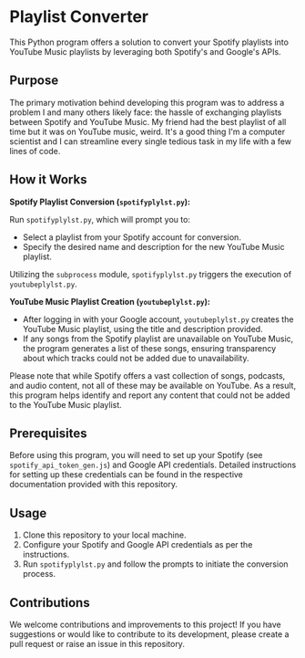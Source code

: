 # **Playlist Converter**

This Python program offers a solution to convert your Spotify playlists into YouTube Music playlists by leveraging both Spotify's and Google's APIs.

## **Purpose**

The primary motivation behind developing this program was to address a problem I and many others likely face: the hassle of exchanging playlists between Spotify and YouTube Music. My friend had the best playlist of all time but it was on YouTube music, weird. It's a good thing I'm a computer scientist and I can streamline every single tedious task in my life with a few lines of code. 

## **How it Works**

**Spotify Playlist Conversion (`spotifyplylst.py`):**

Run `spotifyplylst.py`, which will prompt you to:
- Select a playlist from your Spotify account for conversion.
- Specify the desired name and description for the new YouTube Music playlist.

Utilizing the `subprocess` module, `spotifyplylst.py` triggers the execution of `youtubeplylst.py`.

**YouTube Music Playlist Creation (`youtubeplylst.py`):**

- After logging in with your Google account, `youtubeplylst.py` creates the YouTube Music playlist, using the title and 
  description provided.
- If any songs from the Spotify playlist are unavailable on YouTube Music, the program generates a list of these songs, 
  ensuring transparency about which tracks could not be added due to unavailability.

Please note that while Spotify offers a vast collection of songs, podcasts, and audio content, not all of these may be available on YouTube. As a result, this program helps identify and report any content that could not be added to the YouTube Music playlist.

## **Prerequisites**

Before using this program, you will need to set up your Spotify (see `spotify_api_token_gen.js`) and Google API credentials. Detailed instructions for setting up these credentials can be found in the respective documentation provided with this repository.

## **Usage**

1. Clone this repository to your local machine.
2. Configure your Spotify and Google API credentials as per the instructions.
3. Run `spotifyplylst.py` and follow the prompts to initiate the conversion process.

## **Contributions**

We welcome contributions and improvements to this project! If you have suggestions or would like to contribute to its development, please create a pull request or raise an issue in this repository.

